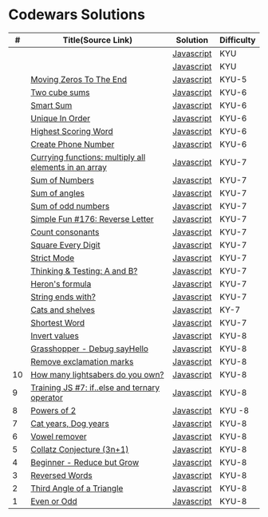 # Codewars Solutions



| #   | Title(Source Link)                                                                                                                                                          | Solution                                                    | Difficulty |
| --- | -------------------------------------------------------------------------------------------------------------------------------------------------------------- | ----------------------------------------------------------- | ---------- |
|    | []() |    [Javascript](./KYU-)    | KYU        |
|    | []() |    [Javascript](./KYU-)    | KYU        |
|    | [Moving Zeros To The End](https://www.codewars.com/kata/52597aa56021e91c93000cb0) |   [Javascript](./KYU-5/moving_zeros.js)  | KYU-5 |
|    | [Two cube sums](https://www.codewars.com/kata/55fd4919ce2a1d7c0d0000f3) |    [Javascript](./KYU-6/Two_cube_sums.JS) | KYU-6  |
|    | [Smart Sum](https://www.codewars.com/kata/5831200eb812b8016d000094) |    [Javascript](./KYU-6/Smart_Sum.js)    | KYU-6       |
|    | [Unique In Order](https://www.codewars.com/kata/54e6533c92449cc251001667) |    [Javascript](./KYU-6/Unique_Order.js) | KYU-6    |
|    | [Highest Scoring Word](https://www.codewars.com/kata/57eb8fcdf670e99d9b000272) |    [Javascript](./KYU-6/Highest.js) | KYU-6    |
|    | [Create Phone Number](https://www.codewars.com/kata/525f50e3b73515a6db000b83) |    [Javascript](./KYU-6/Number.js)  | KYU-6     |
|    | [Currying functions: multiply all elements in an array](https://www.codewars.com/kata/586909e4c66d18dd1800009b) |    [Javascript](./KYU-7/curring.js)    | KYU-7       |
|    | [ Sum of Numbers](https://www.codewars.com/kata/55f2b110f61eb01779000053) | [Javascript](./KYU-7/Sum_of_Numbers.js)|KYU-7       |
|    | [Sum of angles](https://www.codewars.com/kata/5a03b3f6a1c9040084001765) |    [Javascript](./KYU-7/Sum_of_angles.js) | KYU-7     | 
|    | [Sum of odd numbers](https://www.codewars.com/kata/55fd2d567d94ac3bc9000064)| [Javascript](./KYU-7/Sum_of_odd_numbers.js)|KYU-7  |
|    | [Simple Fun #176: Reverse Letter](https://www.codewars.com/kata/58b8c94b7df3f116eb00005b) |    [Javascript](./KYU-7/Reverse_Letter.js) | KYU-7 |
|    | [Count consonants](https://www.codewars.com/kata/564e7fc20f0b53eb02000106) |    [Javascript](./KYU-7/consonants.js)  | KYU-7    |
|    | [Square Every Digit](https://www.codewars.com/kata/546e2562b03326a88e000020) |    [Javascript](./KYU-7/Digit.js)    | KYU-7     |
|    | [Strict Mode](https://www.codewars.com/kata/639918bef003910b2146d0b8) |    [Javascript](./KYU-7/Strict_Mode.js)    | KYU-7      |
|    | [Thinking & Testing: A and B?](https://www.codewars.com/kata/56d904db9963e9cf5000037d) |  [Javascript](./KYU-7/Testing.js)|KYU-7|
|    | [Heron's formula](https://www.codewars.com/kata/57aa218e72292d98d500240f) |    [Javascript](./KYU-7/formula.js)    | KYU-7      |
|    | [String ends with?](https://www.codewars.com/kata/51f2d1cafc9c0f745c00037d) |    [Javascript](./KYU-7/String_ends.js)    | KYU-7|
|    | [Cats and shelves](https://www.codewars.com/kata/62c93765cef6f10030dfa92b) |    [Javascript](./KYU-7/shelves.js)    | KY-7      |
|    | [Shortest Word](https://www.codewars.com/kata/57cebe1dc6fdc20c57000ac9) |    [Javascript](./KYU-7/Shortest.js)    | KYU-7       |
|    | [Invert values](https://www.codewars.com/kata/5899dc03bc95b1bf1b0000ad) |    [Javascript](./KYU-8/Invert.js)    | KYU-8         |
|    | [Grasshopper - Debug sayHello](https://www.codewars.com/kata/5625618b1fe21ab49f00001f)|[Javascript](./KYU8/Grasshopper.js)|KYU-8|
|    | [Remove exclamation marks](https://www.codewars.com/kata/57a0885cbb9944e24c00008e) |    [Javascript](./KYU-8/Remove.js)  | KYU-8|
|  10  | [How many lightsabers do you own?](https://www.codewars.com/kata/51f9d93b4095e0a7200001b8) |[Javascript](./KYU8/lightsabers.js)|KYU-8 |
|  9  | [Training JS #7: if..else and ternary operator](https://www.codewars.com/kata/57202aefe8d6c514300001fd) |    [Javascript](./KYU-8/ternary_operator.js)    | KYU-8  |
|  8  | [Powers of 2](https://www.codewars.com/kata/57a083a57cb1f31db7000028) |    [Javascript](./KYU-8/Powers_of_2.js)    | KYU -8     |
|  7 | [Cat years, Dog years](https://www.codewars.com/kata/5a6663e9fd56cb5ab800008b) |    [Javascript](./KYU-8/Cat_years_Dog_years.js)    | KYU-8        |
|  6  | [Vowel remover](https://www.codewars.com/kata/5547929140907378f9000039) |    [Javascript](./KYU-8/Vowel_remover.js)   | KYU-8   |
|  5  | [Collatz Conjecture (3n+1)](https://www.codewars.com/kata/577a6e90d48e51c55e000217) |[Javascript](./KYU8/Collatz_Conjecture.js) | KYU-8 |
|  4  | [Beginner - Reduce but Grow](https://www.codewars.com/kata/57f780909f7e8e3183000078) | [Javascript](./KYU-8/Beginner.js)|KYU-8  |
|  3  | [Reversed Words](https://www.codewars.com/kata/51c8991dee245d7ddf00000e) |    [Javascript](./KYU-8/Reversed_Words.js)  | KYU-8  |
|  2 | [Third Angle of a Triangle](https://www.codewars.com/kata/5a023c426975981341000014) |[Javascript](./KYU-8/Third_Angle_of_Triangle.js)|KYU-8 |
| 1  | [Even or Odd](https://www.codewars.com/kata/53da3dbb4a5168369a0000fe) |    [Javascript](./KYU-8/evenorodd.js)    | KYU-8        |


